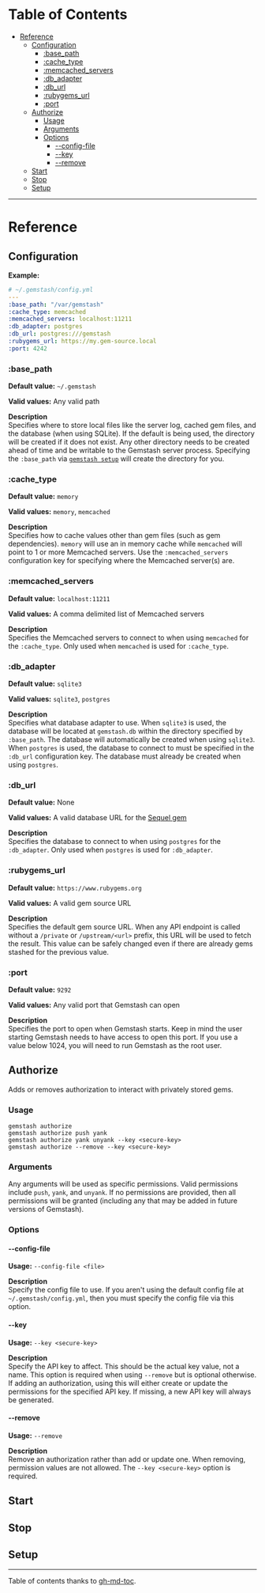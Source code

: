 
Table of Contents
=================

  * [Reference](#reference)
    * [Configuration](#configuration)
      * [:base_path](#base_path)
      * [:cache_type](#cache_type)
      * [:memcached_servers](#memcached_servers)
      * [:db_adapter](#db_adapter)
      * [:db_url](#db_url)
      * [:rubygems_url](#rubygems_url)
      * [:port](#port)
    * [Authorize](#authorize)
      * [Usage](#usage)
      * [Arguments](#arguments)
      * [Options](#options)
        * [--config-file](#--config-file)
        * [--key](#--key)
        * [--remove](#--remove)
    * [Start](#start)
    * [Stop](#stop)
    * [Setup](#setup)



---

# Reference

## Configuration

**Example:**
```yaml
# ~/.gemstash/config.yml
---
:base_path: "/var/gemstash"
:cache_type: memcached
:memcached_servers: localhost:11211
:db_adapter: postgres
:db_url: postgres:///gemstash
:rubygems_url: https://my.gem-source.local
:port: 4242
```

### :base_path

**Default value:** `~/.gemstash`

**Valid values:** Any valid path

**Description**<br />
Specifies where to store local files like the server log, cached gem files, and
the database (when using SQLite). If the default is being used, the directory
will be created if it does not exist. Any other directory needs to be created
ahead of time and be writable to the Gemstash server process. Specifying the
`:base_path` via [`gemstash setup`](reference.md#setup) will create the
directory for you.

### :cache_type

**Default value:** `memory`

**Valid values:** `memory`, `memcached`

**Description**<br />
Specifies how to cache values other than gem files (such as gem dependencies).
`memory` will use an in memory cache while `memcached` will point to 1 or more
Memcached servers. Use the `:memcached_servers` configuration key for specifying
where the Memcached server(s) are.

### :memcached_servers

**Default value:** `localhost:11211`

**Valid values:** A comma delimited list of Memcached servers

**Description**<br />
Specifies the Memcached servers to connect to when using `memcached` for the
`:cache_type`. Only used when `memcached` is used for `:cache_type`.

### :db_adapter

**Default value:** `sqlite3`

**Valid values:** `sqlite3`, `postgres`

**Description**<br />
Specifies what database adapter to use. When `sqlite3` is used, the database
will be located at `gemstash.db` within the directory specified by `:base_path`.
The database will automatically be created when using `sqlite3`. When `postgres`
is used, the database to connect to must be specified in the `:db_url`
configuration key. The database must already be created when using `postgres`.

### :db_url

**Default value:** None

**Valid values:** A valid database URL for the [Sequel
gem](http://sequel.jeremyevans.net/)

**Description**<br />
Specifies the database to connect to when using `postgres` for the
`:db_adapter`. Only used when `postgres` is used for `:db_adapter`.

### :rubygems_url

**Default value:** `https://www.rubygems.org`

**Valid values:** A valid gem source URL

**Description**<br />
Specifies the default gem source URL. When any API endpoint is called without a
`/private` or `/upstream/<url>` prefix, this URL will be used to fetch the
result. This value can be safely changed even if there are already gems stashed
for the previous value.

### :port

**Default value:** `9292`

**Valid values:** Any valid port that Gemstash can open

**Description**<br />
Specifies the port to open when Gemstash starts. Keep in mind the user starting
Gemstash needs to have access to open this port. If you use a value below 1024,
you will need to run Gemstash as the root user.

## Authorize

Adds or removes authorization to interact with privately stored gems.

### Usage

```
gemstash authorize
gemstash authorize push yank
gemstash authorize yank unyank --key <secure-key>
gemstash authorize --remove --key <secure-key>
```

### Arguments

Any arguments will be used as specific permissions. Valid permissions include
`push`, `yank`, and `unyank`. If no permissions are provided, then all
permissions will be granted (including any that may be added in future versions
of Gemstash).

### Options

#### --config-file

**Usage:** `--config-file <file>`

**Description**<br />
Specify the config file to use. If you aren't using the default config file at
`~/.gemstash/config.yml`, then you must specify the config file via this option.

#### --key

**Usage:** `--key <secure-key>`

**Description**<br />
Specify the API key to affect. This should be the actual key value, not a name.
This option is required when using `--remove` but is optional otherwise. If
adding an authorization, using this will either create or update the permissions
for the specified API key. If missing, a new API key will always be generated.

#### --remove

**Usage:** `--remove`

**Description**<br />
Remove an authorization rather than add or update one. When removing, permission
values are not allowed. The `--key <secure-key>` option is required.

## Start

## Stop

## Setup

---

Table of contents thanks to [gh-md-toc](https://github.com/ekalinin/github-markdown-toc).
